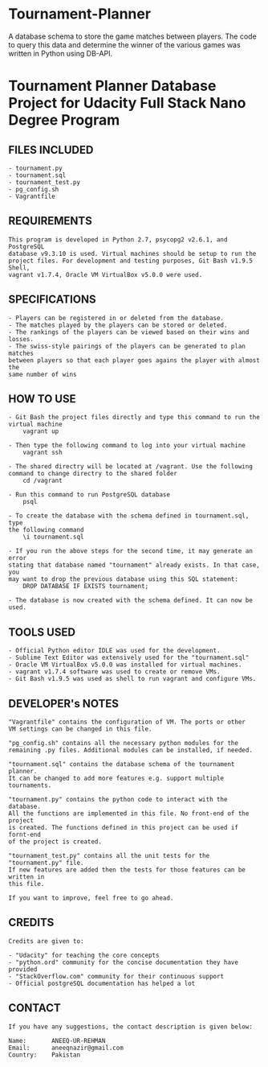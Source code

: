 # Tournament-Planner
A database schema to store the game matches between players.
The code to query this data and determine the winner of the various games was
written in Python using DB-API.

# Tournament Planner Database Project for Udacity Full Stack Nano Degree Program


FILES INCLUDED
--------------

	- tournament.py
	- tournament.sql
	- tournament_test.py
	- pg_config.sh
	- Vagrantfile


REQUIREMENTS
------------

	This program is developed in Python 2.7, psycopg2 v2.6.1, and PostgreSQL
	database v9.3.10 is used. Virtual machines should be setup to run the 
	project files. For development and testing purposes, Git Bash v1.9.5 Shell,
	vagrant v1.7.4, Oracle VM VirtualBox v5.0.0 were used.


SPECIFICATIONS
--------------
	
	- Players can be registered in or deleted from the database.
	- The matches played by the players can be stored or deleted.
	- The rankings of the players can be viewed based on their wins and losses.
	- The swiss-style pairings of the players can be generated to plan matches
	between players so that each player goes agains the player with almost the
	same number of wins


HOW TO USE
----------

	- Git Bash the project files directly and type this command to run the 
	virtual machine
		vagrant up

	- Then type the following command to log into your virtual machine
		vagrant ssh

	- The shared directry will be located at /vagrant. Use the following 
	command to change directry to the shared folder
		cd /vagrant

	- Run this command to run PostgreSQL database
		psql

	- To create the database with the schema defined in tournament.sql, type
	the following command
		\i tournament.sql

	- If you run the above steps for the second time, it may generate an error
	stating that database named "tournament" already exists. In that case, you
	may want to drop the previous database using this SQL statement:
		DROP DATABASE IF EXISTS tournament;

	- The database is now created with the schema defined. It can now be used.


TOOLS USED
----------

	- Official Python editor IDLE was used for the development.
	- Sublime Text Editor was extensively used for the "tournament.sql"
	- Oracle VM VirtualBox v5.0.0 was installed for virtual machines.
	- vagrant v1.7.4 software was used to create or remove VMs.
	- Git Bash v1.9.5 was used as shell to run vagrant and configure VMs.


DEVELOPER's NOTES
-----------------

	"Vagrantfile" contains the configuration of VM. The ports or other 
	VM settings can be changed in this file.

	"pg_config.sh" contains all the necessary python modules for the 
	remaining .py files. Additional modules can be installed, if needed.

	"tournament.sql" contains the database schema of the tournament planner.
	It can be changed to add more features e.g. support multiple tournaments.

	"tournament.py" contains the python code to interact with the database. 
	All the functions are implemented in this file. No front-end of the project
	is created. The functions defined in this project can be used if fornt-end
	of the project is created.

	"tournament_test.py" contains all the unit tests for the "tournament.py" file.
	If new features are added then the tests for those features can be written in
	this file.

	If you want to improve, feel free to go ahead.


CREDITS
-------

	Credits are given to:

	- "Udacity" for teaching the core concepts
	- "python.ord" community for the concise documentation they have provided
	- "StackOverflow.com" community for their continuous support
	- Official postgreSQL documentation has helped a lot


CONTACT
-------

	If you have any suggestions, the contact description is given below:

	Name:		ANEEQ-UR-REHMAN
	Email:		aneeqnazir@gmail.com
	Country:	Pakistan

